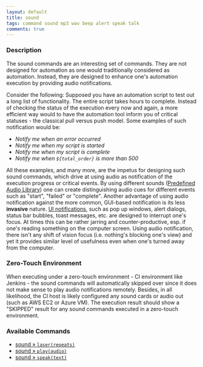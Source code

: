 ```yaml
---
layout: default
title: sound
tags: command sound mp3 wav beep alert speak talk
comments: true
---
```



### Description
The sound commands are an interesting set of commands. They are not designed for automation as one would traditionally 
considered as automation. Instead, they are designed to enhance one's automation execution by providing audio 
notifications.

Consider the following: Supposed you have an automation script to test out a long list of functionality. The entire 
script takes hours to complete. Instead of checking the status of the execution every now and again, a more efficient
way would to have the automation tool inform you of critical statuses - the classical pull versus push model. Some
examples of such notification would be:
- _Notify me when an error occurred_
- _Notify me when my script is started_
- _Notify me when my script is complete_
- _Notify me when `${total_order}` is more than 500_

All these examples, and many more, are the impetus for designing such sound commands, which drive at using audio as 
notification of the execution progress or critical events. By using different sounds 
([Predefined Audio Library](play(audio)#example)) one can create distinguishing audio cues for different events such
as "start", "failed" or "complete". Another advantage of using audio notification against the more common, 
GUI-based notification is its less **invasive** nature. 
<a href="https://msdn.microsoft.com/en-us/library/windows/desktop/dn742472(v=vs.85).aspx" class="external-link" target="nexial_external">UI notifications</a>, 
such as pop up windows, alert dialogs, status bar bubbles, toast messages, etc. are designed to interrupt one's focus.
At times this can be rather jarring and counter-productive, esp. if one's reading something on the computer screen. 
Using audio notification, there isn't any shift of vision focus (i.e. nothing's blocking one's view) and yet it provides
similar level of usefulness even when one's turned away from the computer.


### Zero-Touch Environment
When executing under a zero-touch environment - CI environment like Jenkins - the sound commands will automatically
skipped over since it does not make sense to play audio notifications remotely. Besides, in all likelihood, the CI
host is likely configured any sound cards or audio out (such as AWS EC2 or Azure VM). The execution result should
show a "SKIPPED" result for any sound commands executed in a zero-touch environment.


### Available Commands
- [sound &raquo; `laser(repeats)`](laser(repeats))
- [sound &raquo; `play(audio)`](play(audio))
- [sound &raquo; `speak(text)`](speak(text))


